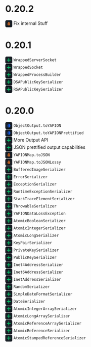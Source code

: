 # 0.20.2

<div style="margin-bottom: 1px">
<img src="icons/fix.png" width="22px" style="vertical-align: middle"> Fix internal Stuff
</div>

# 0.20.1

<div style="margin-bottom: 1px">
<img src="icons/add.png" width="22px" style="vertical-align: middle"> <code>WrappedServerSocket</code>
</div>
<div style="margin-bottom: 1px">
<img src="icons/add.png" width="22px" style="vertical-align: middle"> <code>WrappedSocket</code>
</div>
<div style="margin-bottom: 1px">
<img src="icons/add.png" width="22px" style="vertical-align: middle"> <code>WrappedProcessBuilder</code>
</div>
<div style="margin-bottom: 1px">
<img src="icons/add.png" width="22px" style="vertical-align: middle"> <code>DSAPublicKeySerializer</code>
</div>
<div style="margin-bottom: 1px">
<img src="icons/add.png" width="22px" style="vertical-align: middle"> <code>RSAPublicKeySerializer</code>
</div>

# 0.20.0

<div style="margin-bottom: 1px">
<img src="icons/simplify.png" width="22px" style="vertical-align: middle"> <code>ObjectOutput.toYAPION</code>
</div>
<div style="margin-bottom: 1px">
<img src="icons/simplify.png" width="22px" style="vertical-align: middle"> <code>ObjectOutput.toYAPIONPrettified</code>
</div>
<div style="margin-bottom: 1px">
<img src="icons/add.png" width="22px" style="vertical-align: middle"> More Output API
</div>
<div style="margin-bottom: 1px">
<img src="icons/add.png" width="22px" style="vertical-align: middle"> JSON prettified output capabilities
</div>
<div style="margin-bottom: 1px">
<img src="icons/fix.png" width="22px" style="vertical-align: middle"> <code>YAPIONMap.toJSON</code>
</div>
<div style="margin-bottom: 1px">
<img src="icons/fix.png" width="22px" style="vertical-align: middle"> <code>YAPIONMap.toJSONLossy</code>
</div>
<div style="margin-bottom: 1px">
<img src="icons/add.png" width="22px" style="vertical-align: middle"> <code>BufferedImageSerializer</code>
</div>
<div style="margin-bottom: 1px">
<img src="icons/add.png" width="22px" style="vertical-align: middle"> <code>ErrorSerializer</code>
</div>
<div style="margin-bottom: 1px">
<img src="icons/add.png" width="22px" style="vertical-align: middle"> <code>ExceptionSerializer</code>
</div>
<div style="margin-bottom: 1px">
<img src="icons/add.png" width="22px" style="vertical-align: middle"> <code>RuntimeExceptionSerializer</code>
</div>
<div style="margin-bottom: 1px">
<img src="icons/add.png" width="22px" style="vertical-align: middle"> <code>StackTraceElementSerializer</code>
</div>
<div style="margin-bottom: 1px">
<img src="icons/add.png" width="22px" style="vertical-align: middle"> <code>ThrowableSerializer</code>
</div>
<div style="margin-bottom: 1px">
<img src="icons/add.png" width="22px" style="vertical-align: middle"> <code>YAPIONDataLossException</code>
</div>
<div style="margin-bottom: 1px">
<img src="icons/add.png" width="22px" style="vertical-align: middle"> <code>AtomicBooleanSerializer</code>
</div>
<div style="margin-bottom: 1px">
<img src="icons/add.png" width="22px" style="vertical-align: middle"> <code>AtomicIntegerSerializer</code>
</div>
<div style="margin-bottom: 1px">
<img src="icons/add.png" width="22px" style="vertical-align: middle"> <code>AtomicLongSerializer</code>
</div>
<div style="margin-bottom: 1px">
<img src="icons/add.png" width="22px" style="vertical-align: middle"> <code>KeyPairSerializer</code>
</div>
<div style="margin-bottom: 1px">
<img src="icons/add.png" width="22px" style="vertical-align: middle"> <code>PrivateKeySerializer</code>
</div>
<div style="margin-bottom: 1px">
<img src="icons/add.png" width="22px" style="vertical-align: middle"> <code>PublicKeySerializer</code>
</div>
<div style="margin-bottom: 1px">
<img src="icons/add.png" width="22px" style="vertical-align: middle"> <code>Inet4AddressSerializer</code>
</div>
<div style="margin-bottom: 1px">
<img src="icons/add.png" width="22px" style="vertical-align: middle"> <code>Inet6AddressSerializer</code>
</div>
<div style="margin-bottom: 1px">
<img src="icons/add.png" width="22px" style="vertical-align: middle"> <code>InetAddressSerializer</code>
</div>
<div style="margin-bottom: 1px">
<img src="icons/add.png" width="22px" style="vertical-align: middle"> <code>RandomSerializer</code>
</div>
<div style="margin-bottom: 1px">
<img src="icons/add.png" width="22px" style="vertical-align: middle"> <code>SimpleDateFormatSerializer</code>
</div>
<div style="margin-bottom: 1px">
<img src="icons/add.png" width="22px" style="vertical-align: middle"> <code>DateSerializer</code>
</div>
<div style="margin-bottom: 1px">
<img src="icons/add.png" width="22px" style="vertical-align: middle"> <code>AtomicIntegerArraySerializer</code>
</div>
<div style="margin-bottom: 1px">
<img src="icons/add.png" width="22px" style="vertical-align: middle"> <code>AtomicLongArraySerializer</code>
</div>
<div style="margin-bottom: 1px">
<img src="icons/add.png" width="22px" style="vertical-align: middle"> <code>AtomicReferenceArraySerializer</code>
</div>
<div style="margin-bottom: 1px">
<img src="icons/add.png" width="22px" style="vertical-align: middle"> <code>AtomicReferenceSerializer</code>
</div>
<div style="margin-bottom: 1px">
<img src="icons/add.png" width="22px" style="vertical-align: middle"> <code>AtomicStampedReferenceSerializer</code>
</div>
